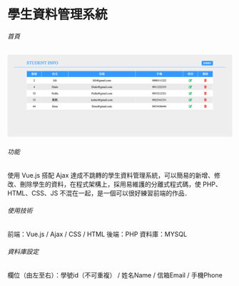 # 學生資料管理系統

###### 首頁
![image](https://github.com/Riko510/CrudWithVue/blob/master/indexImage.png)

###### 功能
使用 Vue.js 搭配 Ajax 達成不跳轉的學生資料管理系統，可以簡易的新增、修改、刪除學生的資料，在程式架構上，採用易維護的分離式程式碼，使 PHP、HTML、CSS、JS 不混在一起，是一個可以很好練習前端的作品．

###### 使用技術
前端：Vue.js / Ajax / CSS / HTML
後端：PHP
資料庫：MYSQL

###### 資料庫設定
欄位（由左至右）：學號id（不可重複） / 姓名Name / 信箱Email / 手機Phone
